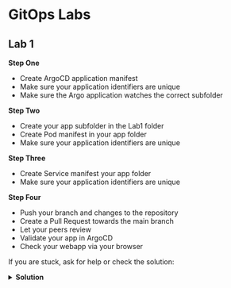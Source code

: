 # GitOps Labs

## Lab 1
**Step One**
- Create ArgoCD application manifest
- Make sure your application identifiers are unique
- Make sure the Argo application watches the correct subfolder

**Step Two**
- Create your app subfolder in the Lab1 folder
- Create Pod manifest in your app folder
- Make sure your application identifiers are unique

**Step Three**
- Create Service manifest your app folder
- Make sure your application identifiers are unique

**Step Four**
- Push your branch and changes to the repository
- Create a Pull Request towards the main branch
- Let your peers review
- Validate your app in ArgoCD
- Check your webapp via your browser

If you are stuck, ask for help or check the solution:
<details>
   <summary><b>Solution</b></summary>
        <a href="https://github.com/cinqict/gitops-workshop/blob/lab1-solution">Check service.yaml</a>
</details>
